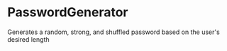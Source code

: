 # PasswordGenerator
Generates a random, strong, and shuffled password based on the user's desired length
